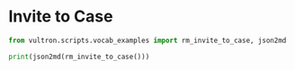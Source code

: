 # Invite to Case

```python exec="true" idprefix=""
from vultron.scripts.vocab_examples import rm_invite_to_case, json2md

print(json2md(rm_invite_to_case()))
```

